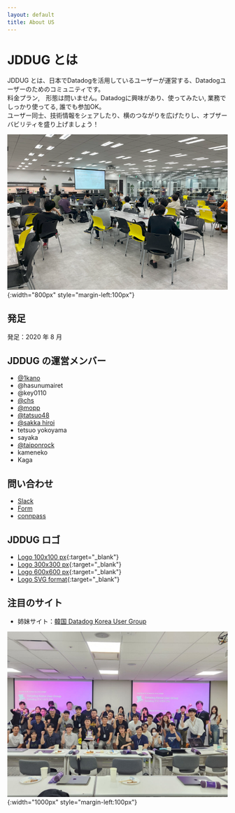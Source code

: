 ```yaml
---
layout: default
title: About US
---
```


# JDDUG とは

JDDUG とは、日本でDatadogを活用しているユーザーが運営する、Datadogユーザーのためのコミュニティです。<br />
料金プラン,　形態は問いません。Datadogに興味があり、使ってみたい, 業務でしっかり使ってる, 誰でも参加OK。<br />
ユーザー同士、技術情報をシェアしたり、横のつながりを広げたりし、オブザーバビリティを盛り上げましょう！


![集合写真](/assets/images/top_meetup.png){:width="800px" style="margin-left:100px"}


## 発足

発足：2020 年 8 月

## JDDUG の運営メンバー

- [@1kano](/authors/1kano)
- @hasunumairet
- @key0110
- [@chs](/authors/chs)
- [@mopp](/authors/mopp)
- [@tatsuo48](/authors/tatsuo48)
- [@sakka hiroi](/authors/shiroi)
- tetsuo yokoyama
- sayaka
- [@taiponrock](/authors/taiponrock)
- kameneko
- Kaga

## 問い合わせ

- [Slack](https://t.co/dpBETMaosn)
- [Form](https://forms.gle/SoJrRUvX4FcysogP9)
- [connpass](https://datadog-jp.connpass.com/)

## JDDUG ロゴ

- [Logo 100x100 px](/assets/images/iconJDDUG100.png){:target="_blank"}
- [Logo 300x300 px](/assets/images/iconJDDUG300.png){:target="_blank"}
- [Logo 600x600 px](/assets/images/iconJDDUG600.png){:target="_blank"}
- [Logo SVG format](/assets/images/iconJDDUG.svg){:target="_blank"}

## 注目のサイト

- 姉妹サイト：[韓国 Datadog Korea User Group](https://datadogkrug.vercel.app/about)

![集合写真](/assets/images/krug.jpg){:width="1000px" style="margin-left:100px"}


